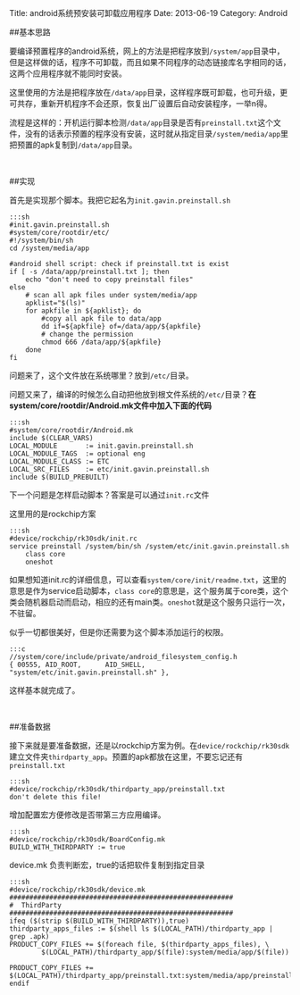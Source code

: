 Title: android系统预安装可卸载应用程序
Date: 2013-06-19
Category: Android

##基本思路

要编译预置程序的android系统，网上的方法是把程序放到`/system/app`目录中，但是这样做的话，程序不可卸载，而且如果不同程序的动态链接库名字相同的话，这两个应用程序就不能同时安装。

这里使用的方法是把程序放在`/data/app`目录，这样程序既可卸载，也可升级，更可共存，重新开机程序不会还原，恢复出厂设置后自动安装程序，一举n得。

流程是这样的：开机运行脚本检测`/data/app`目录是否有`preinstall.txt`这个文件，没有的话表示预置的程序没有安装，这时就从指定目录`/system/media/app`里把预置的apk复制到`/data/app`目录。

<br/>

##实现

首先是实现那个脚本。我把它起名为`init.gavin.preinstall.sh`

    :::sh
    #init.gavin.preinstall.sh 
    #system/core/rootdir/etc/
    #!/system/bin/sh
    cd /system/media/app

    #android shell script: check if preinstall.txt is exist
    if [ -s /data/app/preinstall.txt ]; then
        echo "don't need to copy preinstall files"
    else
        # scan all apk files under system/media/app
        apklist="$(ls)"
        for apkfile in ${apklist}; do
            #copy all apk file to data/app
            dd if=${apkfile} of=/data/app/${apkfile}
            # change the permission
            chmod 666 /data/app/${apkfile}
        done
    fi

问题来了，这个文件放在系统哪里？放到`/etc/`目录。

问题又来了，编译的时候怎么自动把他放到根文件系统的`/etc/`目录？**在system/core/rootdir/Android.mk文件中加入下面的代码**

    :::sh
    #system/core/rootdir/Android.mk
    include $(CLEAR_VARS)
    LOCAL_MODULE       := init.gavin.preinstall.sh
    LOCAL_MODULE_TAGS  := optional eng 
    LOCAL_MODULE_CLASS := ETC
    LOCAL_SRC_FILES    := etc/init.gavin.preinstall.sh
    include $(BUILD_PREBUILT)

下一个问题是怎样启动脚本？答案是可以通过`init.rc`文件

<p class="info">这里用的是rockchip方案</p>

    :::sh
    #device/rockchip/rk30sdk/init.rc
    service preinstall /system/bin/sh /system/etc/init.gavin.preinstall.sh
        class core
        oneshot

如果想知道init.rc的详细信息，可以查看`system/core/init/readme.txt`，这里的意思是作为service启动脚本，`class core`的意思是，这个服务属于core类，这个类会随机器启动而启动，相应的还有main类。`oneshot`就是这个服务只运行一次，不驻留。

似乎一切都很美好，但是你还需要为这个脚本添加运行的权限。

    :::c  
    //system/core/include/private/android_filesystem_config.h 
    { 00555, AID_ROOT,      AID_SHELL,     "system/etc/init.gavin.preinstall.sh" },

这样基本就完成了。

<br/>

##准备数据

接下来就是要准备数据，还是以rockchip方案为例。在`device/rockchip/rk30sdk`建立文件夹`thirdparty_app`。预置的apk都放在这里，不要忘记还有`preinstall.txt`

    :::sh
    #device/rockchip/rk30sdk/thirdparty_app/preinstall.txt
    don't delete this file!

增加配置宏方便修改是否带第三方应用编译。

    :::sh
    #device/rockchip/rk30sdk/BoardConfig.mk 
    BUILD_WITH_THIRDPARTY := true

device.mk 负责判断宏，true的话把软件复制到指定目录

    :::sh
    #device/rockchip/rk30sdk/device.mk 
    ########################################################
    #  ThirdParty
    ########################################################
    ifeq ($(strip $(BUILD_WITH_THIRDPARTY)),true)
    thirdparty_apps_files := $(shell ls $(LOCAL_PATH)/thirdparty_app | grep .apk)
    PRODUCT_COPY_FILES += $(foreach file, $(thirdparty_apps_files), \
            $(LOCAL_PATH)/thirdparty_app/$(file):system/media/app/$(file))

    PRODUCT_COPY_FILES += $(LOCAL_PATH)/thirdparty_app/preinstall.txt:system/media/app/preinstall.txt
    endif


